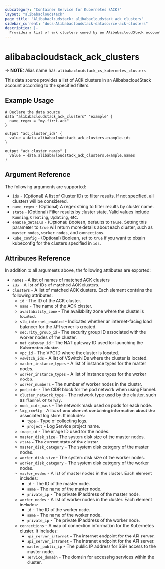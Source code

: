 ```yaml
---
subcategory: "Container Service for Kubernetes (ACK)"
layout: "alibabacloudstack"
page_title: "Alibabacloudstack: alibabacloudstack_ack_clusters"
sidebar_current: "docs-Alibabacloudstack-datasource-ack-clusters"
description: |- 
  Provides a list of ack clusters owned by an AlibabacloudStack account.
---
```


# alibabacloudstack_ack_clusters
-> **NOTE:** Alias name has: `alibabacloudstack_cs_kubernetes_clusters`

This data source provides a list of ACK clusters in an AlibabacloudStack account according to the specified filters.

## Example Usage

```hcl
# Declare the data source
data "alibabacloudstack_ack_clusters" "example" {
  name_regex = "my-first-ack"
}

output "ack_cluster_ids" {
  value = data.alibabacloudstack_ack_clusters.example.ids
}

output "ack_cluster_names" {
  value = data.alibabacloudstack_ack_clusters.example.names
}
```

## Argument Reference

The following arguments are supported:

* `ids` - (Optional) A list of Cluster IDs to filter results. If not specified, all clusters will be considered.
* `name_regex` - (Optional) A regex string to filter results by cluster name.
* `state` - (Optional) Filter results by cluster state. Valid values include `Running`, `Creating`, `Updating`, etc.
* `enable_details` - (Optional) Boolean, defaults to `false`. Setting this parameter to `true` will return more details about each cluster, such as `master_nodes`, `worker_nodes`, and `connections`.
* `kube_config` - (Optional) Boolean, set to `true` if you want to obtain kubeconfig for the clusters specified in `ids`.

## Attributes Reference

In addition to all arguments above, the following attributes are exported:

* `names` - A list of names of matched ACK clusters.
* `ids` - A list of IDs of matched ACK clusters.
* `clusters` - A list of matched ACK clusters. Each element contains the following attributes:
  * `id` - The ID of the ACK cluster.
  * `name` - The name of the ACK cluster.
  * `availability_zone` - The availability zone where the cluster is located.
  * `slb_internet_enabled` - Indicates whether an internet-facing load balancer for the API server is created.
  * `security_group_id` - The security group ID associated with the worker nodes of the cluster.
  * `nat_gateway_id` - The NAT gateway ID used for launching the Kubernetes cluster.
  * `vpc_id` - The VPC ID where the cluster is located.
  * `vswitch_ids` - A list of VSwitch IDs where the cluster is located.
  * `master_instance_types` - A list of instance types for the master nodes.
  * `worker_instance_types` - A list of instance types for the worker nodes.
  * `worker_numbers` - The number of worker nodes in the cluster.
  * `pod_cidr` - The CIDR block for the pod network when using Flannel.
  * `cluster_network_type` - The network type used by the cluster, such as `flannel` or `terway`.
  * `node_cidr_mask` - The network mask used on pods for each node.
  * `log_config` - A list of one element containing information about the associated log store. It includes:
    * `type` - Type of collecting logs.
    * `project` - Log Service project name.
  * `image_id` - The image ID used for the nodes.
  * `master_disk_size` - The system disk size of the master nodes.
  * `state` - The current state of the cluster.
  * `master_disk_category` - The system disk category of the master nodes.
  * `worker_disk_size` - The system disk size of the worker nodes.
  * `worker_disk_category` - The system disk category of the worker nodes.
  * `master_nodes` - A list of master nodes in the cluster. Each element includes:
    * `id` - The ID of the master node.
    * `name` - The name of the master node.
    * `private_ip` - The private IP address of the master node.
  * `worker_nodes` - A list of worker nodes in the cluster. Each element includes:
    * `id` - The ID of the worker node.
    * `name` - The name of the worker node.
    * `private_ip` - The private IP address of the worker node.
  * `connections` - A map of connection information for the Kubernetes cluster. It includes:
    * `api_server_internet` - The internet endpoint for the API server.
    * `api_server_intranet` - The intranet endpoint for the API server.
    * `master_public_ip` - The public IP address for SSH access to the master node.
    * `service_domain` - The domain for accessing services within the cluster.